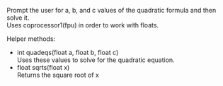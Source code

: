 Prompt the user for a, b, and c values of the quadratic formula and then solve it.  
Uses coprocessor1(fpu) in order to work with floats.

Helper methods:
- int quadeqs(float a, float b, float c)  
Uses these values to solve for the quadratic equation.
- float sqrts(float x)  
Returns the square root of x